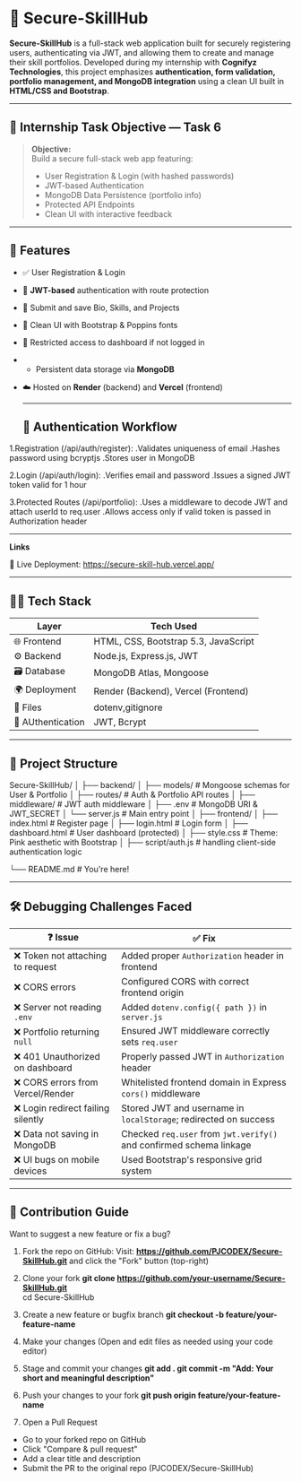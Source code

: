 # 🔐 Secure-SkillHub

**Secure-SkillHub** is a full-stack web application built for securely registering users, authenticating via JWT, and allowing them to create and manage their skill portfolios. Developed during my internship with **Cognifyz Technologies**, this project emphasizes **authentication, form validation, portfolio management, and MongoDB integration** using a clean UI built in **HTML/CSS and Bootstrap**.

---

## 🎯 Internship Task Objective — Task 6

> **Objective:**  
> Build a secure full-stack web app featuring:
> - User Registration & Login (with hashed passwords)
> - JWT-based Authentication
> - MongoDB Data Persistence (portfolio info)
> - Protected API Endpoints
> - Clean UI with interactive feedback 

---

## 🧩 Features

- ✅ User Registration & Login
- 🔐 **JWT-based** authentication with route protection
- 🧠 Submit and save Bio, Skills, and Projects
- 🎨 Clean UI with Bootstrap & Poppins fonts
- 🚫 Restricted access to dashboard if not logged in
- - Persistent data storage via **MongoDB**
- ☁️ Hosted on **Render** (backend) and **Vercel** (frontend)

  ---

  ## 🔐 Authentication Workflow
  
1.Registration (/api/auth/register):
.Validates uniqueness of email
.Hashes password using bcryptjs
.Stores user in MongoDB

2.Login (/api/auth/login):
.Verifies email and password
.Issues a signed JWT token valid for 1 hour

3.Protected Routes (/api/portfolio):
.Uses a middleware to decode JWT and attach userId to req.user
.Allows access only if valid token is passed in Authorization header

----

**Links**

🔗 Live Deployment: https://secure-skill-hub.vercel.app/



---

## 🧑‍💻 Tech Stack

| Layer        | Tech Used                                |
|-------------|-------------------------------------------|
| 🌐 Frontend  | HTML, CSS, Bootstrap 5.3, JavaScript      |
| ⚙️ Backend   | Node.js, Express.js, JWT|
| 🗃️ Database   | MongoDB Atlas, Mongoose                         |
| 🌍 Deployment | Render (Backend), Vercel (Frontend)   |
| 📁 Files      | dotenv,gitignore|
| 🔐 AUthentication | JWT, Bcrypt|
---

## 📁 Project Structure

Secure-SkillHub/
│
├── backend/
│   ├── models/           # Mongoose schemas for User & Portfolio
│   ├── routes/           # Auth & Portfolio API routes
│   ├── middleware/       # JWT auth middleware
│   ├── .env              # MongoDB URI & JWT_SECRET
│   └── server.js         # Main entry point
│
├── frontend/
│   ├── index.html        # Register page
│   ├── login.html        # Login form
│   ├── dashboard.html    # User dashboard (protected)
│   ├── style.css         # Theme: Pink aesthetic with Bootstrap
│   ├── script/auth.js    # handling client-side authentication logic
 
└── README.md             # You're here!

----
## 🛠️ Debugging Challenges Faced

| ❓ Issue                                  | ✅ Fix                                                                 |
|------------------------------------------|------------------------------------------------------------------------|
| ❌ Token not attaching to request         | Added proper `Authorization` header in frontend                        |
| ❌ CORS errors                            | Configured CORS with correct frontend origin                           |
| ❌ Server not reading `.env`              | Added `dotenv.config({ path })` in `server.js`                         |
| ❌ Portfolio returning `null`             | Ensured JWT middleware correctly sets `req.user`                       |
| ❌ 401 Unauthorized on dashboard          | Properly passed JWT in `Authorization` header                          |
| ❌ CORS errors from Vercel/Render         | Whitelisted frontend domain in Express `cors()` middleware             |
| ❌ Login redirect failing silently        | Stored JWT and username in `localStorage`; redirected on success       |
| ❌ Data not saving in MongoDB             | Checked `req.user` from `jwt.verify()` and confirmed schema linkage    |
| ❌ UI bugs on mobile devices              | Used Bootstrap's responsive grid system                                |

----

## 🤝 Contribution Guide
Want to suggest a new feature or fix a bug?
 1. Fork the repo on GitHub:
 Visit: **https://github.com/PJCODEX/Secure-SkillHub.git** and click the "Fork" button (top-right)

 2. Clone your fork
**git clone https://github.com/your-username/Secure-SkillHub.git** <br> 
cd Secure-SkillHub</br>

 3. Create a new feature or bugfix branch
**git checkout -b feature/your-feature-name**
 4. Make your changes
(Open and edit files as needed using your code editor)

 5. Stage and commit your changes
**git add .
git commit -m "Add: Your short and meaningful description"**

 6. Push your changes to your fork
**git push origin feature/your-feature-name**

 7. Open a Pull Request
 - Go to your forked repo on GitHub
 - Click "Compare & pull request"
 - Add a clear title and description 
 - Submit the PR to the original repo (PJCODEX/Secure-SkillHub)


